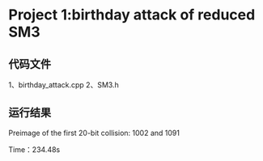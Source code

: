 # Project 1:birthday attack of reduced SM3
## 代码文件
1、birthday_attack.cpp 2、SM3.h
## 运行结果
Preimage of the first 20-bit collision: 1002 and 1091

Time：234.48s
